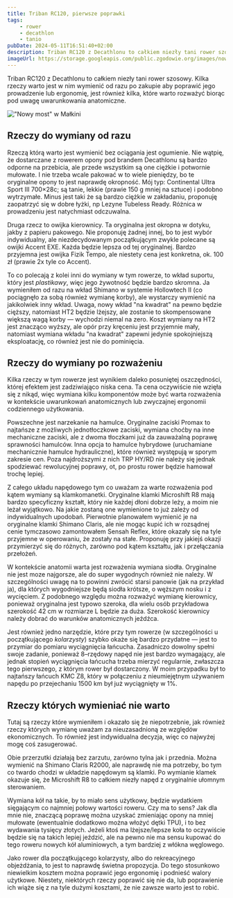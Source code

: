 ```yaml
---
title: Triban RC120, pierwsze poprawki
tags:
    - rower
    - decathlon
    - tanio
pubDate: 2024-05-11T16:51:40+02:00
description: Triban RC120 z Decathlonu to całkiem niezły tani rower szosowy. Kilka rzeczy warto jest w nim wymienić od razu po zakupie aby poprawić jego prowadzenie lub ergonomię, jest również kilka, które warto rozważyć biorąc pod uwagę uwarunkowania anatomiczne.
imageUrl: https://storage.googleapis.com/public.zgodowie.org/images/nowy-most-w-malkini.jpg
---
```


Triban RC120 z Decathlonu to całkiem niezły tani rower szosowy. Kilka rzeczy warto jest w nim wymienić od razu po zakupie aby poprawić jego prowadzenie lub ergonomię, jest również kilka, które warto rozważyć biorąc pod uwagę uwarunkowania anatomiczne.

!["Nowy most" w Małkini](https://storage.googleapis.com/public.zgodowie.org/images/nowy-most-w-malkini.jpg)

## Rzeczy do wymiany od razu

Rzeczą którą warto jest wymienić bez ociągania jest ogumienie. Nie wątpię, że dostarczane z rowerem opony pod brandem Decathlonu są bardzo odporne na przebicia, ale przede wszystkim są one ciężkie i potwornie mułowate. I nie trzeba wcale pakować w to wiele pieniędzy, bo te oryginalne opony to jest naprawdę okropność. Mój typ: Continental Ultra Sport III 700&times;28c; są tanie, lekkie (prawie 150 g mniej na sztuce) i podobno wytrzymałe. Minus jest taki że są bardzo ciężkie w zakładaniu, proponuję zaopatrzyć się w dobre łyżki, np Lezyne Tubeless Ready. Różnica w prowadzeniu jest natychmiast odczuwalna.

Druga rzecz to owijka kierownicy. Ta oryginalna jest okropna w dotyku, jakby z papieru pakowego. Nie proponuję żadnej innej, bo to jest wybór indywidualny, ale niezdecydowanym początkującym zwykle polecane są owijki Accent EXE. Każda będzie lepsza od tej oryginalnej. Bardzo przyjemna jest owijka Fizik Tempo, ale niestety cena jest konkretna, ok. 100 zł (prawie 2x tyle co Accent).

To co polecają z kolei inni do wymiany w tym rowerze, to wkład suportu, który jest _plastikawy_, więc jego żywotność będzie bardzo skromna. Ja wymieniłem od razu na wkład Shimano w systemie Hollowtech II (co pociągnęło za sobą również wymianę korby), ale wystarczy wymienić na jakikolwiek inny wkład. Uwaga, nowy wkład "na kwadrat" na pewno będzie cięższy, natomiast HT2 będzie lżejszy, ale zostanie to skompensowane większą wagą korby &mdash; wychodzi niemal na zero. Koszt wymiany na HT2 jest znacząco wyższy, ale opór przy kręceniu jest przyjemnie mały, natomiast wymiana wkładu "na kwadrat" zapewni jedynie spokojniejszą eksploatację, co również jest nie do pominięcia.

## Rzeczy do wymiany po rozważeniu

Kilka rzeczy w tym rowerze jest wynikiem daleko posuniętej oszczędności, której efektem jest zadziwiająco niska cena. Ta cena oczywiście nie wzięła się z nikąd, więc wymiana kilku komponentów może być warta rozważenia w kontekście uwarunkowań anatomicznych lub zwyczajnej ergonomii codziennego użytkowania.

Powszechne jest narzekanie na hamulce. Oryginalne zaciski Promax to najtańsze z możliwych jednotłoczkowe zaciski, wymiana choćby na inne mechaniczne zaciski, ale z dwoma tłoczkami już da zauważalną poprawę sprawności hamulców. Inna opcja to hamulce hybrydowe (uruchamiane mechanicznie hamulce hydrauliczne), które również występują w sporym zakresie cen. Poza najdroższymi z nich TRP HY/RD nie należy się jednak spodziewać rewolucyjnej poprawy, ot, po prostu rower będzie hamował trochę lepiej.

Z całego układu napędowego tym co uważam za warte rozważenia pod kątem wymiany są klamkomanetki. Oryginalne klamki Microshift R8 mają bardzo specyficzny kształt, który nie każdej dłoni dobrze leży, a moim nie leżał wyjątkowo. Na jakie zostaną one wymienione to już zależy od indywidualnych upodobań. Pierwotnie planowałem wymienić je na oryginalne klamki Shimano Claris, ale nie mogąc kupić ich w rozsądnej cenie tymczasowo zamontowałem Sensah Reflex, które okazały się na tyle przyjemne w operowaniu, że zostały na stałe. Proponuję przy jakiejś okazji przymierzyć się do różnych, zarówno pod kątem kształtu, jak i przełączania przełożeń.

W kontekście anatomii warta jest rozważenia wymiana siodła. Oryginalne nie jest moze najgorsze, ale do super wygodnych również nie należy. W szczególności uwagę na to powinni zwrócić starsi panowie (jak na przykład ja), dla których wygodniejsze będą siodła krótsze, o węższym nosku i z wycięciem. Z podobnego względu można rozważyć wymianę kierownicy, ponieważ oryginalna jest typowo szeroka, dla wielu osób przykładowa szerokość 42 cm w rozmiarze L będzie za duża. Szerokość kierownicy należy dobrać do warunków anatomicznych jeźdźca.

Jest również jedno narzędzie, które przy tym rowerze (w szczególności u początkującego _kolarzysty_) szybko okaże się bardzo przydatne &mdash; jest to przymiar do pomiaru wyciągnięcia łańcucha. Zasadniczo dowolny spełni swoje zadanie, ponieważ 8&ndash;rzędowy napęd nie jest bardzo wymagający, ale jednak stopień wyciągnięcia łańcucha trzeba mierzyć regularnie, zwłaszcza tego pierwszego, z którym rower był dostarczony. W moim przypadku był to najtańszy łańcuch KMC Z8, który w połączeniu z nieumiejętnym używaniem napędu po przejechaniu 1500 km był już wyciągnięty w 1%.

## Rzeczy których wymieniać nie warto

Tutaj są rzeczy które wymieniłem i okazało się że niepotrzebnie, jak również rzeczy których wymianę uważam za nieuzasadnioną ze względów ekonomicznych. To również jest indywidualna decyzja, więc co najwyżej mogę coś zasugerować.

Obie przerzutki działają bez zarzutu, zarówno tylna jak i przednia. Można wymienić na Shimano Claris R2000, ale naprawdę nie ma potrzeby, bo tym co twardo chodzi w układzie napędowym są klamki. Po wymianie klamek okazuje się, że Microshift R8 to całkiem niezły napęd z oryginalnie ułomnym sterowaniem.

Wymiana kół na takie, by to miało sens użytkowy, będzie wydatkiem sięgającym co najmniej połowy wartości roweru. Czy ma to sens? Jak dla mnie nie, znaczącą poprawę można uzyskać zmieniając opony na mniej mułowate (ewentualnie dodatkowo można włożyć dętki TPU), i to bez wydawania tysięcy złotych. Jeżeli ktoś ma lżejsze/lepsze koła to oczywiście będzie się na takich lepiej jeździć, ale na pewno nie ma sensu kupować do tego roweru nowych kół aluminiowych, a tym bardziej z włókna węglowego.

Jako rower dla początkującego kolarzysty, albo do rekreacyjnego objeżdżania, to jest to naprawdę świetna propozycja. Do tego stosunkowo niewielkim kosztem można poprawić jego ergonomię i podnieść walory użytkowe. Niestety, niektórych rzeczy poprawić się nie da, lub poprawienie ich wiąże się z na tyle dużymi kosztami, że nie zawsze warto jest to robić.

